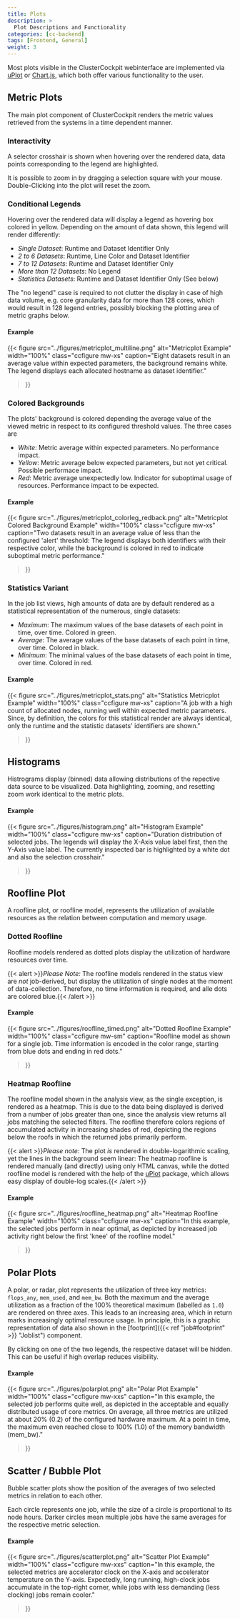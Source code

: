 ```yaml
---
title: Plots
description: >
  Plot Descriptions and Functionality
categories: [cc-backend]
tags: [Frontend, General]
weight: 3
---
```


Most plots visible in the ClusterCockpit webinterface are implemented via [uPlot](https://github.com/leeoniya/uPlot) or [Chart.js](https://www.chartjs.org/), which both offer various functionality to the user.

## Metric Plots

The main plot component of ClusterCockpit renders the metric values retrieved from the systems in a time dependent manner.

### Interactivity

A selector crosshair is shown when hovering over the rendered data, data points corresponding to the legend are highlighted.

It is possible to zoom in by dragging a selection square with your mouse. Double-Clicking into the plot will reset the zoom.

### Conditional Legends

Hovering over the rendered data will display a legend as hovering box colored in yellow. Depending on the amount of data shown, this legend will render differently:

* *Single Dataset*: Runtime and Dataset Identifier Only
* *2 to 6 Datasets*: Runtime, Line Color and Dataset Identifier
* *7 to 12 Datasets*: Runtime and Dataset Identifier Only
* *More than 12 Datasets*: No Legend
* *Statistics Datasets*: Runtime and Dataset Identifier Only (See below)

The "no legend" case is required to not clutter the display in case of high data volume, e.g. core granularity data for more than 128 cores, which would result in 128 legend entries, possibly blocking the plotting area of metric graphs below.

#### Example

{{< figure src="../figures/metricplot_multiline.png" alt="Metricplot Example" width="100%" class="ccfigure mw-xs"
    caption="Eight datasets result in an average value within expected parameters, the background remains white. The legend displays each allocated hostname as dataset identifier."
>}}

### Colored Backgrounds

The plots' background is colored depending the average value of the viewed metric in respect to its configured threshold values. The three cases are

* *White*: Metric average within expected parameters. No performance impact.
* *Yellow*: Metric average below expected parameters, but not yet critical. Possible performace impact.
* *Red*: Metric average unexpectedly low. Indicator for suboptimal usage of resources. Performance impact to be expected.

#### Example

{{< figure src="../figures/metricplot_colorleg_redback.png" alt="Metricplot Colored Background Example" width="100%" class="ccfigure mw-xs"
    caption="Two datasets result in an average value of less than the configured 'alert' threshold: The legend displays both identifiers with their respective color, while the background is colored in red to indicate suboptimal metric performance."
>}}

### Statistics Variant

In the job list views, high amounts of data are by default rendered as a statistical representation of the numerous, single datasets:

* *Maximum*: The maximum values of the base datasets of each point in time, over time. Colored in green.
* *Average*: The average values of the base datasets of each point in time, over time. Colored in black.
* *Minimum*: The minimal values of the base datasets of each point in time, over time. Colored in red.

#### Example

{{< figure src="../figures/metricplot_stats.png" alt="Statistics Metricplot Example" width="100%" class="ccfigure mw-xs"
    caption="A job with a high count of allocated nodes, running well within expected metric parameters. Since, by definition, the colors for this statistical render are always identical, only the runtime and the statistic datasets' identifiers are shown."
>}}

## Histograms

Histrograms display (binned) data allowing distributions of the repective data source to be visualized. Data highlighting, zooming, and resetting zoom work identical to the metric plots.

#### Example

{{< figure src="../figures/histogram.png" alt="Histogram Example" width="100%" class="ccfigure mw-xs"
    caption="Duration distribution of selected jobs. The legends will display the X-Axis value label first, then the Y-Axis value label. The currently inspected bar is highlighted by a white dot and also the selection crosshair."
>}}

## Roofline Plot

A roofline plot, or roofline model, represents the utilization of available resources as the relation between computation and memory usage.

### Dotted Roofline

Roofline models rendered as dotted plots display the utilization of hardware resources over time.

{{< alert >}}*Please Note:* The roofline models rendered in the status view are *not* job-derived, but display the utilization of single nodes at the moment of data-collection. Therefore, no time information is required, and alle dots are colored blue.{{< /alert >}}

#### Example

{{< figure src="../figures/roofline_timed.png" alt="Dotted Roofline Example" width="100%" class="ccfigure mw-sm"
    caption="Roofline model as shown for a single job. Time information is encoded in the color range, starting from blue dots and ending in red dots."
>}}

### Heatmap Roofline

The roofline model shown in the analysis view, as the single exception, is rendered as a heatmap. This is due to the data being displayed is derived from a number of jobs greater than one, since the analysis view returns all jobs matching the selected filters. The roofline therefore colors regions of accumulated activity in increasing shades of red, depicting the regions below the roofs in which the returned jobs primarily perform.

{{< alert >}}*Please note:* The plot *is* rendered in double-logarithmic scaling, yet the lines in the background seem linear: The heatmap roofline is rendered manually (and directly) using only HTML canvas, while the dotted roofline model is rendered with the help of the [uPlot](https://github.com/leeoniya/uPlot) package, which allows easy display of double-log scales.{{< /alert >}}

#### Example

{{< figure src="../figures/roofline_heatmap.png" alt="Heatmap Roofline Example" width="100%" class="ccfigure mw-xs"
    caption="In this example, the selected jobs perform in near optimal, as depicted by increased job activity right below the first 'knee' of the roofline model."
>}}

## Polar Plots

A polar, or radar, plot represents the utilization of three key metrics: `flops_any`, `mem_used`, and `mem_bw`. Both the maximum and the average utilization as a fraction of the 100% theoretical maximum (labelled as `1.0`) are rendered on three axes. This leads to an increasing area, which in return marks increasingly optimal resource usage. In principle, this is a graphic representation of data also shown in the [footprint]({{< ref "job#footprint" >}} "Joblist") component.

By clicking on one of the two legends, the respective dataset will be hidden. This can be useful if high overlap reduces visibility.

#### Example

{{< figure src="../figures/polarplot.png" alt="Polar Plot Example" width="100%" class="ccfigure mw-xxs"
    caption="In this example, the selected job performs quite well, as depicted in the acceptable and equally distributed usage of core metrics. On average, all three metrics are utilized at about 20% (0.2) of the configured hardware maximum. At a point in time, the maximum even reached close to 100% (1.0) of the memory bandwidth (mem_bw)."
>}}
## Scatter / Bubble Plot

Bubble scatter plots show the position of the averages of two selected metrics in relation to each other.

Each circle represents one job, while the size of a circle is proportional to its node hours. Darker circles mean multiple jobs have the same averages for the respective metric selection.

#### Example

{{< figure src="../figures/scatterplot.png" alt="Scatter Plot Example" width="100%" class="ccfigure mw-xxs"
    caption="In this example, the selected metrics are accelerator clock on the X-axis and accelerator temperature on the Y-axis. Expectedly, long running, high-clock jobs accumulate in the top-right corner, while jobs with less demanding (less clocking) jobs remain cooler."
>}}